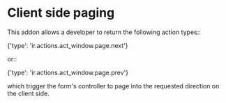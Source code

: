 Client side paging
==================

This addon allows a developer to return the following action types::

{'type': 'ir.actions.act_window.page.next'}

or::

{'type': 'ir.actions.act_window.page.prev'}

which trigger the form's controller to page into the requested direction on the
client side.

